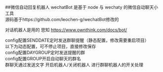 ##微信自动回复机器人
wechatBot 是基于 node 与 wechaty 的微信自动聊天小工具<br/>
源码基于https://github.com/leochen-g/wechatBot修改的<br/>

对话机器人是用的 思知 https://www.ownthink.com/docs/bot/

config配置SENDDATE定时发送群聊提醒（静态配置，修改需要重启项目）<br/>
以下为动态配置，可不停止项目，直接修改保存<br/>
config配置DAYGROUP定时发送提醒的群<br/>
config配置GROUP开启自动聊天的群名<br/>
群聊天通过发送文字 开启机器人/关闭机器人 进行群聊机器人的开关处理





